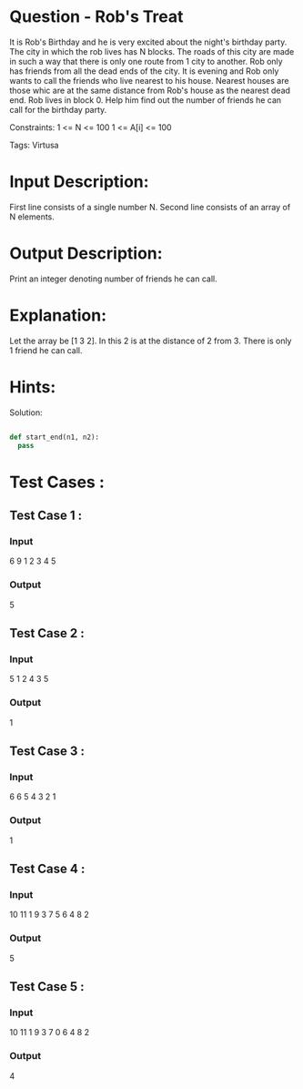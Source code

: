 # Question - Rob's Treat
It is Rob's Birthday and he is very excited about the night's birthday party. The city in which the rob lives has N blocks. The roads of this city are made in such a way that there is only one route from 1 city to another. Rob only has friends from all the dead ends of the city.
It is evening and Rob only wants to call the friends who live nearest to his house. Nearest houses are those whic are at the same distance from Rob's house as the nearest dead end.
Rob lives in block 0. Help him find out the number of friends he can call for the birthday party.

Constraints:
1 <= N <= 100
1 <= A[i] <= 100

Tags:
Virtusa

# Input Description:
First line consists of a single number N.
Second line consists of an array of N elements.

# Output Description:
Print an integer denoting number of friends he can call.

# Explanation:
Let the array be [1 3 2]. In this 2 is at the distance of 2 from 3. There is only 1 friend he can call.

# Hints:


Solution:

```python

def start_end(n1, n2):
  pass

```

# Test Cases :
## Test Case 1 :
### Input
6
9 1 2 3 4 5
### Output
5


## Test Case 2 :
### Input
5
1 2 4 3 5
### Output
1


## Test Case 3 :
### Input
6
6 5 4 3 2 1
### Output
1

## Test Case 4 :
### Input
10
11 1 9 3 7 5 6 4 8 2
### Output
5


## Test Case 5 :
### Input
10
11 1 9 3 7 0 6 4 8 2
### Output
4

